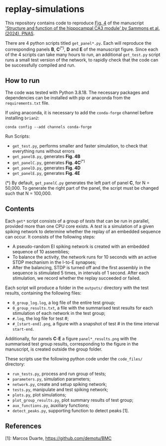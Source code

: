# replay-simulations

This repository contains code to reproduce [Fig. 4](https://www.pnas.org/doi/10.1073/pnas.2312281120#fig04) of the manuscript 
['Structure and function of the hippocampal CA3 module' by Sammons et al. (2024), PNAS](https://www.pnas.org/doi/10.1073/pnas.2312281120).

There are 4 python scripts titled `get_panel*.py`. Each will reproduce the corresponding panels **B**, **C**<sup>(*)</sup>,
**D** and **E** of the manuscript figure. Since each of the 4 scripts can take many hours to run, an additional
`get_test.py` script runs a small test version of the network, to rapidly check that the code can be successfully 
compiled and run.

## How to run

The code was tested with Python 3.8.18. The necessary packages and dependencies can be installed with pip or anaconda 
from the `requirements.txt` file.

If using anaconda, it is necessary to add the `conda-forge` channel before installing `brian2`:
````
conda config --add channels conda-forge
````

Run Scripts:
- `get_test.py`, performs smaller and faster simulation, to check that everything runs without errors
- `get_panelB.py`, generates **Fig. 4B**
- `get_panelC.py`, generates **Fig. 4C**<sup>(*)</sup>
- `get_panelD.py`, generates **Fig. 4D**
- `get_panelE.py`, generates **Fig. 4E**

(*) By default, `get_panelC.py` generates the left part of panel **C**, for N = 50,000. 
To generate the right part of the panel, the script must be changed such that N = 100,000.

## Contents

Each `get*` script consists of a group of *tests* that can be run in parallel, provided more than one CPU core exists. 
A *test* is a simulation of a given spiking network to determine whether the replay of an embedded sequence can occur. It consists of the following steps:
- A pseudo-random EI spiking network is created with an embedded sequence of 10 assemblies;
- To balance the activity, the network runs for 10 seconds with an active STDP mechanism in the I-to-E synapses;
- After the balancing, STDP is turned off and the first assembly in the sequence is stimulated 5 times, in intervals of 1 second. After each stimulation, we record whether the replay succeeded or failed.

Each script will produce a folder in the `outputs/` directory with the test results, containing the following files:
- `0_group_log.log`, a log file of the entire test group;
- `0_group_results.txt`, a file with the summarised test results for each stimulation of each network in the test group;
- `#.log`, the log file for test #;
- `#_[start-end].png`, a figure with a snapshot of test # in the time interval `start-end`.

Additionally, for panels **C**-**E** a figure `panel*_results.png` with the summarised test group results, 
corresponding to the figure in the manuscript, is created outside the group folder.

These scripts use the following python code under the `code_files/` directory:
 - `run_tests.py`, process and run group of tests;
 - `parameters.py`, simulation parameters;
 - `network.py`, create and setup spiking network;
 - `tests.py`, manipulate and test spiking network;
 - `plots.py`, plot simulations;
 - `plot_group_results.py`, plot summary results of test group;
 - `aux_functions.py`,  auxiliary functions;
 - `detect_peaks.py`, supporting function to detect peaks [1].


## References
 [1]: Marcos Duarte, https://github.com/demotu/BMC
